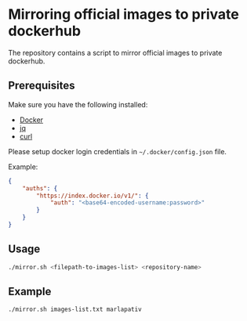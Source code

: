 # Mirroring official images to private dockerhub

The repository contains a script to mirror official images to private dockerhub.

## Prerequisites

Make sure you have the following installed:

- [Docker](https://docs.docker.com/get-docker/)
- [jq](https://stedolan.github.io/jq/download/)
- [curl](https://curl.se/download.html)

Please setup docker login credentials in `~/.docker/config.json` file.

Example:

```json
{
    "auths": {
        "https://index.docker.io/v1/": {
            "auth": "<base64-encoded-username:password>"
        }
    }
}
```

## Usage

```bash
./mirror.sh <filepath-to-images-list> <repository-name>
```

## Example

```bash
./mirror.sh images-list.txt marlapativ
```
